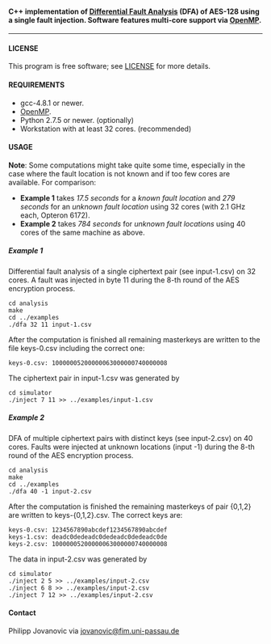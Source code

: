 
#### C++ implementation of [Differential Fault Analysis][1] (DFA) of AES-128 using a single fault injection. Software features multi-core support via [OpenMP][2].
---

#### LICENSE
This program is free software; see [LICENSE][3] for more details.

#### REQUIREMENTS
* gcc-4.8.1 or newer.
* [OpenMP][2].
* Python 2.7.5 or newer. (optionally)
* Workstation with at least 32 cores. (recommended)

#### USAGE
**Note**: Some computations might take quite some time, especially in the case
where the fault location is not known and if too few cores are available. For
comparison:
* **Example 1** takes *17.5 seconds* for a *known fault location* and *279
  seconds* for an *unknown fault location* using 32 cores (with 2.1 GHz each,
  Opteron 6172).
* **Example 2** takes *784 seconds* for *unknown fault locations* using 40 cores
  of the same machine as above.

##### Example 1
Differential fault analysis of a single ciphertext pair (see input-1.csv) on 32
cores. A fault was injected in byte 11 during the 8-th round of the AES
encryption process.

    cd analysis
    make
    cd ../examples
    ./dfa 32 11 input-1.csv

After the computation is finished all remaining masterkeys are written to the
file keys-0.csv including the correct one:

    keys-0.csv: 10000005200000063000000740000008

The ciphertext pair in input-1.csv was generated by

    cd simulator
    ./inject 7 11 >> ../examples/input-1.csv

##### Example 2
DFA of multiple ciphertext pairs with distinct keys (see input-2.csv) on 40
cores. Faults were injected at unknown locations (input -1) during the 8-th
round of the AES encryption process.

    cd analysis
    make
    cd ../examples
    ./dfa 40 -1 input-2.csv

After the computation is finished the remaining masterkeys of pair {0,1,2}
are written to keys-{0,1,2}.csv. The correct keys are:

    keys-0.csv: 1234567890abcdef1234567890abcdef
    keys-1.csv: deadc0dedeadc0dedeadc0dedeadc0de
    keys-2.csv: 10000005200000063000000740000008

The data in input-2.csv was generated by

    cd simulator
    ./inject 2 5 >> ../examples/input-2.csv
    ./inject 6 8 >> ../examples/input-2.csv
    ./inject 7 12 >> ../examples/input-2.csv

#### Contact
Philipp Jovanovic via <jovanovic@fim.uni-passau.de>

[1]: http://eprint.iacr.org/2009/575
[2]: http://openmp.org/
[3]: https://github.com/Daeinar/dfa-aes/blob/master/LICENSE

